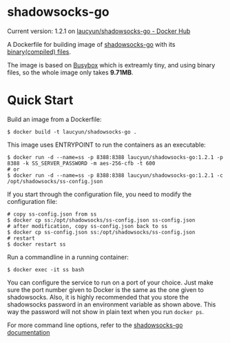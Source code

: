 # shadowsocks-go

Current version: 1.2.1 on [laucyun/shadowsocks-go - Docker Hub](https://hub.docker.com/r/laucyun/shadowsocks-go/)


A Dockerfile for building image of [shadowsocks-go](https://github.com/shadowsocks/shadowsocks-go) with its [binary(compiled) files](https://github.com/shadowsocks/shadowsocks-go/releases). 

The image is based on  [Busybox](https://hub.docker.com/_/busybox/) which is extreamly tiny, and using binary files, so the whole image only takes **9.71MB**. 


# Quick Start

Build an image from a Dockerfile:

    $ docker build -t laucyun/shadowsocks-go .


This image uses ENTRYPOINT to run the containers as an executable:

    $ docker run -d --name=ss -p 8388:8388 laucyun/shadowsocks-go:1.2.1 -p 8388 -k SS_SERVER_PASSWORD -m aes-256-cfb -t 600
    # or
    $ docker run -d --name=ss -p 8388:8388 laucyun/shadowsocks-go:1.2.1 -c /opt/shadowsocks/ss-config.json 
    
If you start through the configuration file, you need to modify the configuration file: 

    # copy ss-config.json from ss
    $ docker cp ss:/opt/shadowsocks/ss-config.json ss-config.json
    # after modification, copy ss-config.json back to ss
    $ docker cp ss-config.json ss:/opt/shadowsocks/ss-config.json
    # restart
    $ docker restart ss


Run a commandline in a running container:

    $ docker exec -it ss bash


You can configure the service to run on a port of your choice. Just make sure the port number given to Docker is the same as the one given to shadowsocks. Also, it is  highly recommended that you store the shadowsocks password in an environment variable as shown above. This way the password will not show in plain text when you run `docker ps`.

For more command line options, refer to the [shadowsocks-go documentation](https://github.com/shadowsocks/shadowsocks-go)
